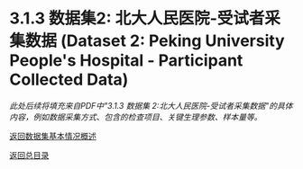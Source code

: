 # 3.1.3 数据集2: 北大人民医院-受试者采集数据 (Dataset 2: Peking University People's Hospital - Participant Collected Data)

*此处后续将填充来自PDF中"3.1.3 数据集 2:北大人民医院-受试者采集数据"的具体内容，例如数据采集方式、包含的检查项目、关键生理参数、样本量等。*

[返回数据集基本情况概述](00_dataset_overview.md)

[返回总目录](../00_index.md) 